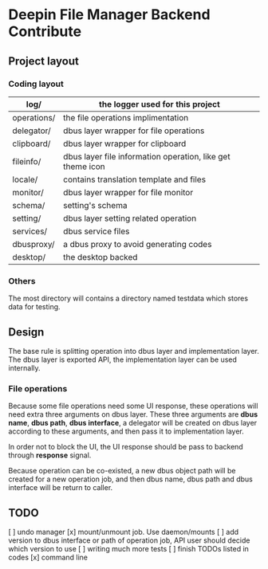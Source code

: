 # Deepin File Manager Backend Contribute

## Project layout

### Coding layout

| log/        | the logger used for this project                           |
|-------------|------------------------------------------------------------|
| operations/ | the file operations implimentation                         |
| delegator/  | dbus layer wrapper for file operations                     |
| clipboard/  | dbus layer wrapper for clipboard                           |
| fileinfo/   | dbus layer file information operation, like get theme icon |
| locale/     | contains translation template and files                    |
| monitor/    | dbus layer wrapper for file monitor                        |
| schema/     | setting's schema                                           |
| setting/    | dbus layer setting related operation                       |
| services/   | dbus service files                                         |
| dbusproxy/  | a dbus proxy to avoid generating codes                     |
| desktop/    | the desktop backed                                         |


### Others

The most directory will contains a directory named testdata which stores data for testing.

## Design

The base rule is splitting operation into dbus layer and implementation layer. The dbus
layer is exported API, the implementation layer can be used internally.

### File operations

Because some file operations need some UI response, these operations will need extra three
arguments on dbus layer. These three arguments are **dbus name**, **dbus path**, **dbus interface**,
a delegator will be created on dbus layer according to these arguments, and then pass it to
implementation layer.

In order not to block the UI, the UI response should be pass to backend through **response** signal.

Because operation can be co-existed, a new dbus object path will be created for a new operation
job, and then dbus name, dbus path and dbus interface will be return to caller.


## TODO

[ ] undo manager
[x] mount/unmount job. Use daemon/mounts
[ ] add version to dbus interface or path of operation job, API user should decide which version to use
[ ] writing much more tests
[ ] finish TODOs listed in codes
[x] command line
